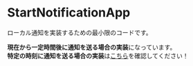 # StartNotificationApp

ローカル通知を実装するための最小限のコードです。

**現在から一定時間後に通知を送る場合の実装**になっています。  
**特定の時刻に通知を送る場合の実装**は[こちら](https://github.com/fummicc1-lit/StartNotificationApp)を確認してください！
